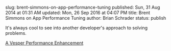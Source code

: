 slug: brent-simmons-on-app-performance-tuning
published: Sun, 31 Aug 2014 at 01:31 AM
updated: Mon, 26 Sep 2016 at 04:07 PM
title: Brent Simmons on App Performance Tuning
author: Brian Schrader
status: publish

It's always cool to see into another developer's approach to solving problems.

[A Vesper Performance Enhancement](http://inessential.com/2014/08/28/a_vesper_performance_enhancement)